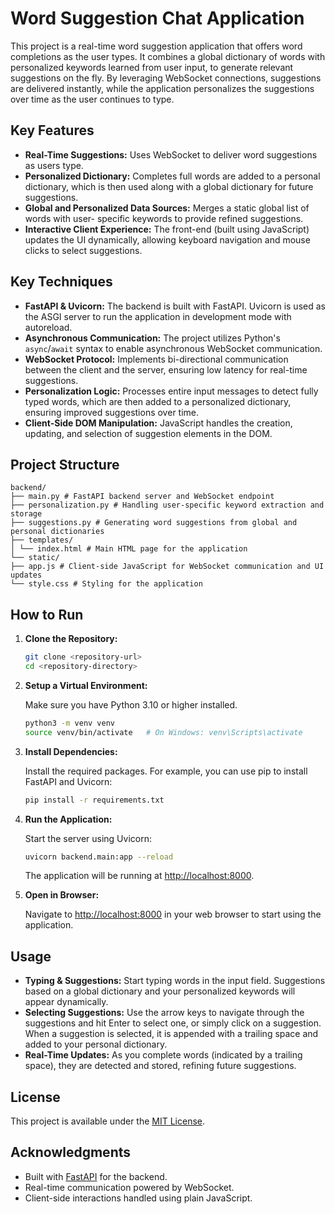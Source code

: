 # Word Suggestion Chat Application

This project is a real-time word suggestion application that offers word completions
as the user types. It combines a global dictionary of words with personalized
keywords learned from user input, to generate relevant suggestions on the fly.
By leveraging WebSocket connections, suggestions are delivered instantly, while the
application personalizes the suggestions over time as the user continues to type.

## Key Features

- **Real-Time Suggestions:** Uses WebSocket to deliver word suggestions as users type.
- **Personalized Dictionary:** Completes full words are added to a personal dictionary,
  which is then used along with a global dictionary for future suggestions.
- **Global and Personalized Data Sources:** Merges a static global list of words with user-
  specific keywords to provide refined suggestions.
- **Interactive Client Experience:** The front-end (built using JavaScript) updates the UI
  dynamically, allowing keyboard navigation and mouse clicks to select suggestions.

## Key Techniques

- **FastAPI & Uvicorn:** The backend is built with FastAPI. Uvicorn is used as the ASGI
  server to run the application in development mode with autoreload.
- **Asynchronous Communication:** The project utilizes Python's `async`/`await` syntax to
  enable asynchronous WebSocket communication.
- **WebSocket Protocol:** Implements bi-directional communication between the client and the
  server, ensuring low latency for real-time suggestions.
- **Personalization Logic:** Processes entire input messages to detect fully typed words,
  which are then added to a personalized dictionary, ensuring improved suggestions
  over time.
- **Client-Side DOM Manipulation:** JavaScript handles the creation, updating, and
  selection of suggestion elements in the DOM.

## Project Structure

```
backend/
├── main.py # FastAPI backend server and WebSocket endpoint
├── personalization.py # Handling user-specific keyword extraction and storage
├── suggestions.py # Generating word suggestions from global and personal dictionaries
├── templates/
│ └── index.html # Main HTML page for the application
└── static/
├── app.js # Client-side JavaScript for WebSocket communication and UI updates
└── style.css # Styling for the application
```

## How to Run

1. **Clone the Repository:**

   ```bash
   git clone <repository-url>
   cd <repository-directory>
   ```

2. **Setup a Virtual Environment:**

   Make sure you have Python 3.10 or higher installed.

   ```bash
   python3 -m venv venv
   source venv/bin/activate   # On Windows: venv\Scripts\activate
   ```

3. **Install Dependencies:**

   Install the required packages. For example, you can use pip to install
   FastAPI and Uvicorn:

   ```bash
   pip install -r requirements.txt
   ```

4. **Run the Application:**

   Start the server using Uvicorn:

   ```bash
   uvicorn backend.main:app --reload
   ```

   The application will be running at [http://localhost:8000](http://localhost:8000).

5. **Open in Browser:**

   Navigate to [http://localhost:8000](http://localhost:8000) in your web browser
   to start using the application.

## Usage

- **Typing & Suggestions:** Start typing words in the input field. Suggestions based on
  a global dictionary and your personalized keywords will appear dynamically.
- **Selecting Suggestions:** Use the arrow keys to navigate through the suggestions and
  hit Enter to select one, or simply click on a suggestion. When a suggestion is selected,
  it is appended with a trailing space and added to your personal dictionary.
- **Real-Time Updates:** As you complete words (indicated by a trailing space), they are
  detected and stored, refining future suggestions.

## License

This project is available under the [MIT License](LICENSE).

## Acknowledgments

- Built with [FastAPI](https://fastapi.tiangolo.com/) for the backend.
- Real-time communication powered by WebSocket.
- Client-side interactions handled using plain JavaScript.
